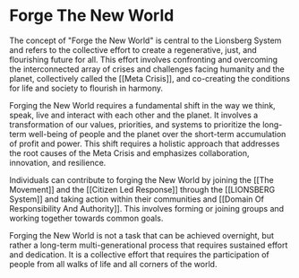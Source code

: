 # Forge The New World

The concept of "Forge the New World" is central to the Lionsberg System and refers to the collective effort to create a regenerative, just, and flourishing future for all. This effort involves confronting and overcoming the interconnected array of crises and challenges facing humanity and the planet, collectively called the [[Meta Crisis]], and co-creating the conditions for life and society to flourish in harmony.

Forging the New World requires a fundamental shift in the way we think, speak, live and interact with each other and the planet. It involves a transformation of our values, priorities, and systems to prioritize the long-term well-being of people and the planet over the short-term accumulation of profit and power. This shift requires a holistic approach that addresses the root causes of the Meta Crisis and emphasizes collaboration, innovation, and resilience.

Individuals can contribute to forging the New World by joining the [[The Movement]] and the [[Citizen Led Response]] through the [[LIONSBERG System]] and taking action within their communities and [[Domain Of Responsibility And Authority]]. This involves forming or joining groups and working together towards common goals. 

Forging the New World is not a task that can be achieved overnight, but rather a long-term multi-generational process that requires sustained effort and dedication. It is a collective effort that requires the participation of people from all walks of life and all corners of the world.